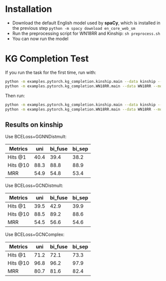 Installation 
===========
+ Download the default English model used by **spaCy**, which is installed in the previous step ```python -m spacy download en_core_web_sm```
+ Run the preprocessing script for WN18RR and Kinship: ```sh preprocess.sh```
+ You can now run the model

KG Completion Test
============

If you run the task for the first time, run with:
```bash
python -m examples.pytorch.kg_completion.kinship.main --data kinship --model ggnn_distmult --preprocess
python -m examples.pytorch.kg_completion.WN18RR.main --data WN18RR --model gcn_distmult --lr 0.005 --preprocess
```
Then run:
```bash
python -m examples.pytorch.kg_completion.kinship.main --data kinship --model ggnn_distmult
python -m examples.pytorch.kg_completion.WN18RR.main --data WN18RR --model gcn_distmult --lr 0.005
```


Results on kinship
------------------

Use BCELoss+GGNNDistmult:

| Metrics  |    uni     |    bi_fuse   | bi_sep |
| -------- | ---------- | ------------ | ------ |
| Hits @1  |    40.4    |     39.4     |  38.2  |
| Hits @10 |    88.3    |     88.8     |  88.9  |
|   MRR    |    54.9    |     54.8     |  53.4  |

Use BCELoss+GCNDistmult:

| Metrics  |    uni     |    bi_fuse   | bi_sep |
| -------- | ---------- | ------------ | ------ |
| Hits @1  |    39.5    |     42.9     |  39.9  |
| Hits @10 |    88.5    |     89.2     |  88.6  |
|   MRR    |    54.5    |     56.6     |  54.6  |


Use BCELoss+GCNComplex:

| Metrics  |    uni     |    bi_fuse   | bi_sep |
| -------- | ---------- | ------------ | ------ |
| Hits @1  |    71.2    |     72.1     |  73.3  |
| Hits @10 |    96.8    |     96.2     |  97.9  |
|   MRR    |    80.7    |     81.6     |  82.4  |
